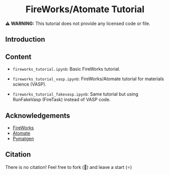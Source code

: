 <h1 align="center">FireWorks/Atomate Tutorial</h1>

**:warning: WARNING:** This tutorial does not provide any licensed code or file.

## Introduction


## Content

- `fireworks_tutorial.ipynb`: Basic FireWorks tutorial.

- `fireworks_tutorial_vasp.ipynb`: FireWorks/Atomate tutorial for materials science (VASP).

- `fireworks_tutorial_fakevasp.ipynb`: Same tutorial but using RunFakeVasp (FireTask) instead of VASP code.

## Acknowledgements

- [FireWorks](https://materialsproject.github.io/fireworks/)
- [Atomate](https://atomate.org/)
- [Pymatgen](https://pymatgen.org)

## Citation

There is no citation! Feel free to fork (:fork_and_knife:) and leave a start (:star:)
